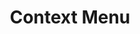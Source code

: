 ---
layout: draft
title: Context Menu
title_nav: Context Menu
description: <Text>
keywords: context contextmenu contextmenuapi menu
---